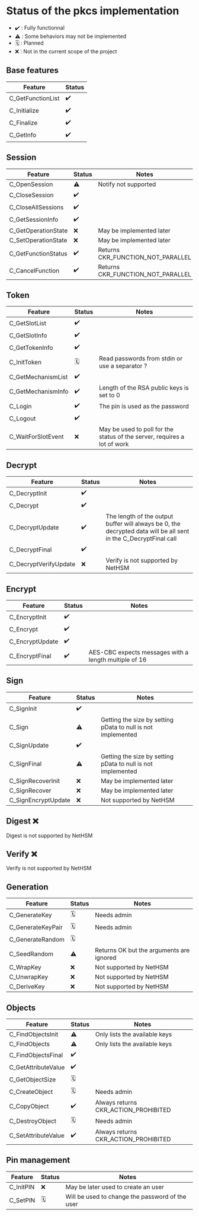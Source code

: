 # Status of the pkcs implementation

- ✔️ : Fully functionnal
- ⚠️ : Some behaviors may not be implemented
- 🗓️ : Planned
- ❌ : Not in the current scope of the project

## Base features

| Feature           | Status |
| ----------------- | ------ |
| C_GetFunctionList | ✔️      |
| C_Initialize      | ✔️      |
| C_Finalize        | ✔️      |
| C_GetInfo         | ✔️      |

## Session

| Feature             | Status | Notes                             |
| ------------------- | ------ | --------------------------------- |
| C_OpenSession       | ⚠️      | Notify not supported              |
| C_CloseSession      | ✔️      |                                   |
| C_CloseAllSessions  | ✔️      |                                   |
| C_GetSessionInfo    | ✔️      |                                   |
| C_GetOperationState | ❌      | May be implemented later          |
| C_SetOperationState | ❌      | May be implemented later          |
| C_GetFunctionStatus | ✔️      | Returns CKR_FUNCTION_NOT_PARALLEL |
| C_CancelFunction    | ✔️      | Returns CKR_FUNCTION_NOT_PARALLEL |

## Token

| Feature            | Status | Notes                                                                    |
| ------------------ | ------ | ------------------------------------------------------------------------ |
| C_GetSlotList      | ✔️      |                                                                          |
| C_GetSlotInfo      | ✔️      |                                                                          |
| C_GetTokenInfo     | ✔️      |                                                                          |
| C_InitToken        | 🗓️      | Read passwords from stdin or use a separator ?                           |
| C_GetMechanismList | ✔️      |                                                                          |
| C_GetMechanismInfo | ✔️      | Length of the RSA public keys is set to 0                                |
| C_Login            | ✔️      | The pin is used as the password                                          |
| C_Logout           | ✔️      |                                                                          |
| C_WaitForSlotEvent | ❌      | May be used to poll for the status of the server, requires a lot of work |

## Decrypt

| Feature               | Status | Notes                                                                                                            |
| --------------------- | ------ | ---------------------------------------------------------------------------------------------------------------- |
| C_DecryptInit         | ✔️      |                                                                                                                  |
| C_Decrypt             | ✔️      |                                                                                                                  |
| C_DecryptUpdate       | ✔️      | The length of the output buffer will always be 0, the decrypted data will be all sent in the C_DecryptFinal call |
| C_DecryptFinal        | ✔️      |                                                                                                                  |
| C_DecryptVerifyUpdate | ❌      | Verify is not supported by NetHSM                                                                                |

## Encrypt

| Feature         | Status | Notes                                                 |
| --------------- | ------ | ----------------------------------------------------- |
| C_EncryptInit   | ✔️      |                                                       |
| C_Encrypt       | ✔️      |                                                       |
| C_EncryptUpdate | ✔️      |                                                       |
| C_EncryptFinal  | ✔️      | AES-CBC expects messages with a length multiple of 16 |

## Sign

| Feature             | Status | Notes                                                        |
| ------------------- | ------ | ------------------------------------------------------------ |
| C_SignInit          | ✔️      |                                                              |
| C_Sign              | ⚠️      | Getting the size by setting pData to null is not implemented |
| C_SignUpdate        | ✔️      |                                                              |
| C_SignFinal         | ⚠️      | Getting the size by setting pData to null is not implemented |
| C_SignRecoverInit   | ❌      | May be implemented later                                     |
| C_SignRecover       | ❌      | May be implemented later                                     |
| C_SignEncryptUpdate | ❌      | Not supported by NetHSM                                      |

## Digest ❌

Digest is not supported by NetHSM

## Verify ❌

Verify is not supported by NetHSM

## Generation

| Feature           | Status | Notes                                    |
| ----------------- | ------ | ---------------------------------------- |
| C_GenerateKey     | 🗓️      | Needs admin                              |
| C_GenerateKeyPair | 🗓️      | Needs admin                              |
| C_GenerateRandom  | 🗓️      |                                          |
| C_SeedRandom      | ⚠️      | Returns OK but the arguments are ignored |
| C_WrapKey         | ❌      | Not supported by NetHSM                  |
| C_UnwrapKey       | ❌      | Not supported by NetHSM                  |
| C_DeriveKey       | ❌      | Not supported by NetHSM                  |

## Objects

| Feature             | Status | Notes                                |
| ------------------- | ------ | ------------------------------------ |
| C_FindObjectsInit   | ⚠️      | Only lists the available keys        |
| C_FindObjects       | ⚠️      | Only lists the available keys        |
| C_FindObjectsFinal  | ✔️      |                                      |
| C_GetAttributeValue | ✔️      |                                      |
| C_GetObjectSize     | 🗓️      |                                      |
| C_CreateObject      | 🗓️      | Needs admin                          |
| C_CopyObject        | ✔️      | Always returns CKR_ACTION_PROHIBITED |
| C_DestroyObject     | 🗓️      | Needs admin                          |
| C_SetAttributeValue | ✔️      | Always returns CKR_ACTION_PROHIBITED |

## Pin management

| Feature   | Status | Notes                                           |
| --------- | ------ | ----------------------------------------------- |
| C_InitPIN | ❌      | May be later used to create an user             |
| C_SetPIN  | 🗓️      | Will be used to change the password of the user |
